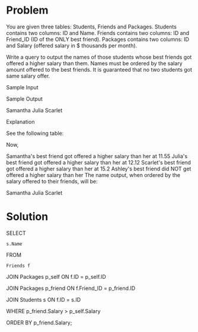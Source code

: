 # Problem

You are given three tables: Students, Friends and Packages. Students contains two columns: ID and Name. Friends contains two columns: ID and Friend_ID (ID of the ONLY best friend). Packages contains two columns: ID and Salary (offered salary in $ thousands per month).



Write a query to output the names of those students whose best friends got offered a higher salary than them. Names must be ordered by the salary amount offered to the best friends. It is guaranteed that no two students got same salary offer.

Sample Input

 

Sample Output

Samantha
Julia
Scarlet

Explanation

See the following table:



Now,

Samantha's best friend got offered a higher salary than her at 11.55
Julia's best friend got offered a higher salary than her at 12.12
Scarlet's best friend got offered a higher salary than her at 15.2
Ashley's best friend did NOT get offered a higher salary than her
The name output, when ordered by the salary offered to their friends, will be:

Samantha
Julia
Scarlet

# Solution

SELECT 

    s.Name
    
FROM 

    Friends f
JOIN Packages p_self ON f.ID = p_self.ID

JOIN Packages p_friend ON f.Friend_ID = p_friend.ID

JOIN Students s ON f.ID = s.ID

WHERE p_friend.Salary > p_self.Salary

ORDER BY p_friend.Salary;
